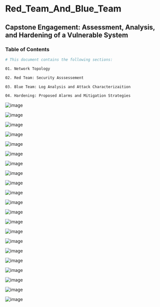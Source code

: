# Red_Team_And_Blue_Team

## Capstone Engagement: Assessment, Analysis, and Hardening of a Vulnerable System

### Table of Contents

```bash
# This document contains the following sections:

01. Network Topology

02. Red Team: Security Asssessement

03. Blue Team: Log Analysis and Attack Characterizaition

04. Hardening: Proposed Alarms and Mitigation Strategies
```

![image](https://user-images.githubusercontent.com/91852641/177212256-b922a5da-1a6a-4146-b632-4e6b74fc34a9.png)

![image](https://user-images.githubusercontent.com/91852641/177212312-74ffbc9c-6b91-42c1-9b98-26fde1b60032.png)

![image](https://user-images.githubusercontent.com/91852641/177212349-1b8128e4-7241-44d3-8a27-feac314bedef.png)

![image](https://user-images.githubusercontent.com/91852641/177212462-4f727288-59d0-4c54-a511-6a79a2b8d05a.png)

![image](https://user-images.githubusercontent.com/91852641/177212605-3be9bb26-4e68-4369-92b3-23930a191a85.png)

![image](https://user-images.githubusercontent.com/91852641/177212663-8651012d-e10d-419f-9756-a80920eda394.png)

![image](https://user-images.githubusercontent.com/91852641/177212741-4b517cb8-657b-4050-8d24-876314c7a7be.png)

![image](https://user-images.githubusercontent.com/91852641/177212815-77fd7503-58d4-484f-af5c-09d8f5bb797e.png)

![image](https://user-images.githubusercontent.com/91852641/177212880-00af8076-2c68-43bc-b20f-4c95e4000718.png)

![image](https://user-images.githubusercontent.com/91852641/177212927-4a51c26b-2cdc-4ac7-ab2d-22d9d1a38faf.png)

![image](https://user-images.githubusercontent.com/91852641/177212974-d4179da3-eade-4037-b3dd-5a3234fc26aa.png)

![image](https://user-images.githubusercontent.com/91852641/177213047-e3704610-4386-4cf9-bdf9-cbe9e6ca8ced.png)

![image](https://user-images.githubusercontent.com/91852641/177213099-552dbb6c-1d7f-49ab-a3de-50522c74d73c.png)

![image](https://user-images.githubusercontent.com/91852641/177213177-383160c3-5263-42f5-9dae-e953ae33ec2a.png)

![image](https://user-images.githubusercontent.com/91852641/177213194-cc8204c2-cd19-42be-bce8-13ba98672409.png)

![image](https://user-images.githubusercontent.com/91852641/177213220-a5f12179-3fca-4195-9552-b229281cf510.png)

![image](https://user-images.githubusercontent.com/91852641/177213253-93f9900e-8455-4d40-87e8-6c9c5d10ab94.png)

![image](https://user-images.githubusercontent.com/91852641/177213297-eeae5936-a7ef-4645-9f82-a81f0d8378b4.png)

![image](https://user-images.githubusercontent.com/91852641/177213328-ab34d8c7-ee61-46bd-9be6-1df822a350ac.png)

![image](https://user-images.githubusercontent.com/91852641/177213364-d534272c-eec4-4a96-a015-a26db51ee794.png)

![image](https://user-images.githubusercontent.com/91852641/177213392-dd88b810-45c4-455b-8618-82d396fbd228.png)
